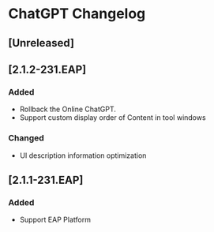 <!-- Keep a Changelog guide -> https://keepachangelog.com -->

# ChatGPT Changelog
## [Unreleased]

## [2.1.2-231.EAP]
### Added
+ Rollback the Online ChatGPT.
+ Support custom display order of Content in tool windows

### Changed
+ UI description information optimization

## [2.1.1-231.EAP]
### Added
+ Support EAP Platform
